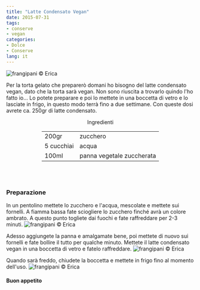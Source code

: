 ```yaml
---
title: "Latte Condensato Vegan"
date: 2015-07-31
tags:
- conserve
- vegan
categories:
- Dolce
- Conserve
lang: it
---
```

![](header.jpg "frangipani © Erica")

Per la torta gelato che preparerò domani ho bisogno del latte condensato vegan, dato che la torta sarà vegan. Non sono riuscita a trovarlo quindo l'ho fatto io... Lo potete preparare e poi lo mettete in una boccetta di vetro e lo lasciate in frigo, in questo modo terrà fino a due settimane. Con queste dosi avrete ca. 250gr di latte condensato.


<div id="wrapper" style="text-align: center">
  <div id="yourdiv" style="display: inline-block;">
    <div class="ingredients">
      <div class="ingredients-title">Ingredienti</div>
      <table>
        <tbody>
          <tr>
            <td>200gr</td>
            <td>zucchero</td>
          </tr>
          <tr>
            <td>5 cucchiai</td>
            <td>acqua</td>
          </tr>
          <tr>
            <td>100ml</td>
            <td>panna vegetale zuccherata</td>
          </tr>
        </tbody>
      </table>
      <br></br>
    </div>
  </div>
</div>


<h3>
  <font color="grey">
    <i class="fa fa-cogs"></i>
  </font> Preparazione
</h3>

In un pentolino mettete lo zucchero e l'acqua, mescolate e mettete sui fornelli. A fiamma bassa fate sciogliere lo zucchero finché avrà un colore ambrato. A questo punto togliete dai fuochi e fate raffreddare per 2-3 minuti.
![](zucchero.jpg "frangipani © Erica")

Adesso aggiungete la panna e amalgamate bene, poi mettete di nuovo sui fornelli e fate bollire il tutto per qualche minuto. Mettete il latte condensato vegan in una boccetta di vetro e fatelo raffreddare.
![](barattolo.jpg "frangipani © Erica")

Quando sarà freddo, chiudete la boccetta e mettete in frigo fino al momento dell'uso.
![](risultato.jpg "frangipani © Erica")


<h4>Buon appetito
  <font color="red">
    <i class="fa fa-smile-o"></i>
  </font>
</h4>